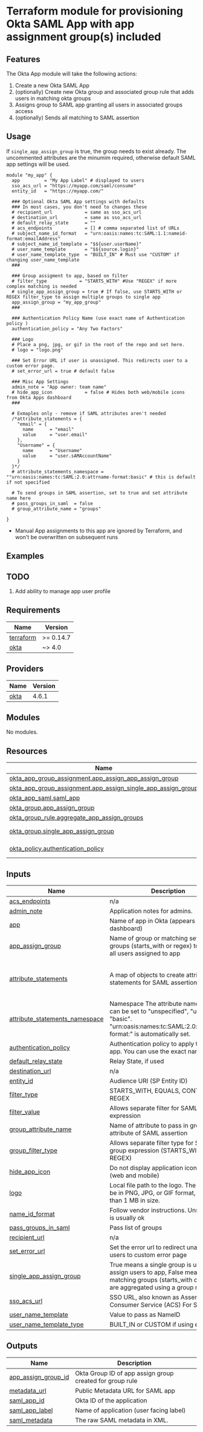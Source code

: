 # Terraform module for provisioning Okta SAML App with app assignment group(s) included

## Features

The Okta App module will take the following actions:

1. Create a new Okta SAML App
2. (optionally) Create new Okta group and associated group rule that adds users in matching okta groups
3. Assigns group to SAML app granting all users in associated groups access
4. (optionally) Sends all matching to SAML assertion

## Usage

If `single_app_assign_group` is true, the group needs to exist already. The uncommented attributes are the minumim required, otherwise default SAML app settings will be used.

```hcl
module "my_app" {
  app         = "My App Label" # displayed to users 
  sso_acs_url = "https://myapp.com/saml/consume"
  entity_id   = "https://myapp.com/"

  ### Optional Okta SAML App settings with defaults
  ### In most cases, you don't need to changes these
  # recipient_url            = same as sso_acs_url
  # destination_url          = same as sso_acs_url
  # default_relay_state      = ""
  # acs_endpoints            = [] # comma separated list of URLs
  # subject_name_id_format   = "urn:oasis:names:tc:SAML:1.1:nameid-format:emailAddress"
  # subject_name_id_template = "$${user.userName}"
  # user_name_template       = "$${source.login}"
  # user_name_template_type  = "BUILT_IN" # Must use "CUSTOM" if changing user_name_template
  ###

  ### Group assigment to app, based on filter
  # filter_type            = "STARTS_WITH" #Use "REGEX" if more complex matching is needed
  # single_app_assign_group = true # If false, use STARTS_WITH or REGEX filter_type to assign multiple groups to single app
  app_assign_group = "my_app_group"
  ###

  ### Authentication Policy Name (use exact name of Authentication policy )
  authentication_policy = "Any Two Factors"

  ### Logo
  # Place a png, jpg, or gif in the root of the repo and set here.
  # logo = "logo.png"

  ### Set Error URL if user is unassigned. This redirects user to a custom error page.
  # set_error_url = true # default false 

  ### Misc App Settings
  admin_note = "App owner: team name"
  # hide_app_icon            = false # Hides both web/mobile icons from Okta Apps dashboard
  ###

  # Exmaples only - remove if SAML attributes aren't needed
  /*attribute_statements = {
    "email" = {
      name      = "email"
      value     = "user.email"
    },
    "Username" = {
      name      = "Username"
      value     = "user.sAMAccountName"
    }
  }*/
  # attribute_statements_namespace = ""urn:oasis:names:tc:SAML:2.0:attrname-format:basic" # this is default if not specified

  # To send groups in SAML assertion, set to true and set attribute name here
  # pass_groups_in_saml  = false
  # group_attribute_name = "groups"

}
```

* Manual App assignments to this app are ignored by Terraform, and won't be overwritten on subsequent runs

## Examples

## TODO

1. Add ability to manage app user profile

<!-- BEGIN_TF_DOCS -->
## Requirements

| Name | Version |
|------|---------|
| <a name="requirement_terraform"></a> [terraform](#requirement\_terraform) | >= 0.14.7 |
| <a name="requirement_okta"></a> [okta](#requirement\_okta) | ~> 4.0 |

## Providers

| Name | Version |
|------|---------|
| <a name="provider_okta"></a> [okta](#provider\_okta) | 4.6.1 |

## Modules

No modules.

## Resources

| Name | Type |
|------|------|
| [okta_app_group_assignment.app_assign_app_assign_group](https://registry.terraform.io/providers/okta/okta/latest/docs/resources/app_group_assignment) | resource |
| [okta_app_group_assignment.app_assign_single_app_assign_group](https://registry.terraform.io/providers/okta/okta/latest/docs/resources/app_group_assignment) | resource |
| [okta_app_saml.saml_app](https://registry.terraform.io/providers/okta/okta/latest/docs/resources/app_saml) | resource |
| [okta_group.app_assign_group](https://registry.terraform.io/providers/okta/okta/latest/docs/resources/group) | resource |
| [okta_group_rule.aggregate_app_assign_groups](https://registry.terraform.io/providers/okta/okta/latest/docs/resources/group_rule) | resource |
| [okta_group.single_app_assign_group](https://registry.terraform.io/providers/okta/okta/latest/docs/data-sources/group) | data source |
| [okta_policy.authentication_policy](https://registry.terraform.io/providers/okta/okta/latest/docs/data-sources/policy) | data source |

## Inputs

| Name | Description | Type | Default | Required |
|------|-------------|------|---------|:--------:|
| <a name="input_acs_endpoints"></a> [acs\_endpoints](#input\_acs\_endpoints) | n/a | `list(string)` | `[]` | no |
| <a name="input_admin_note"></a> [admin\_note](#input\_admin\_note) | Application notes for admins. | `string` | `""` | no |
| <a name="input_app"></a> [app](#input\_app) | Name of app in Okta (appears on dashboard) | `string` | n/a | yes |
| <a name="input_app_assign_group"></a> [app\_assign\_group](#input\_app\_assign\_group) | Name of group or matching set of groups (starts\_with or regex) to assign all users assigned to app | `string` | n/a | yes |
| <a name="input_attribute_statements"></a> [attribute\_statements](#input\_attribute\_statements) | A map of objects to create attribute statements for SAML assertion | <pre>map(object({<br>    name  = string<br>    value = string<br>  }))</pre> | `{}` | no |
| <a name="input_attribute_statements_namespace"></a> [attribute\_statements\_namespace](#input\_attribute\_statements\_namespace) | Namespace The attribute namespace. It can be set to "unspecified", "uri", or "basic". "urn:oasis:names:tc:SAML:2.0:attrname-format:" is automatically set. | `string` | `"unspecified"` | no |
| <a name="input_authentication_policy"></a> [authentication\_policy](#input\_authentication\_policy) | Authentication policy to apply to this app. You can use the exact name | `string` | `null` | no |
| <a name="input_default_relay_state"></a> [default\_relay\_state](#input\_default\_relay\_state) | Relay State, if used | `string` | `""` | no |
| <a name="input_destination_url"></a> [destination\_url](#input\_destination\_url) | n/a | `string` | `""` | no |
| <a name="input_entity_id"></a> [entity\_id](#input\_entity\_id) | Audience URI (SP Entity ID) | `string` | n/a | yes |
| <a name="input_filter_type"></a> [filter\_type](#input\_filter\_type) | STARTS\_WITH, EQUALS, CONTAINS, or REGEX | `string` | `"STARTS_WITH"` | no |
| <a name="input_filter_value"></a> [filter\_value](#input\_filter\_value) | Allows separate filter for SAML group expression | `string` | `""` | no |
| <a name="input_group_attribute_name"></a> [group\_attribute\_name](#input\_group\_attribute\_name) | Name of attribute to pass in groups attribute of SAML assertion | `string` | `"groups"` | no |
| <a name="input_group_filter_type"></a> [group\_filter\_type](#input\_group\_filter\_type) | Allows separate filter type for SAML group expression (STARTS\_WITH or REGEX) | `string` | `""` | no |
| <a name="input_hide_app_icon"></a> [hide\_app\_icon](#input\_hide\_app\_icon) | Do not display application icon to users (web and mobile) | `bool` | `false` | no |
| <a name="input_logo"></a> [logo](#input\_logo) | Local file path to the logo. The file must be in PNG, JPG, or GIF format, and less than 1 MB in size. | `string` | `null` | no |
| <a name="input_name_id_format"></a> [name\_id\_format](#input\_name\_id\_format) | Follow vendor instructions. Unspecified is usually ok | `string` | `"urn:oasis:names:tc:SAML:1.1:nameid-format:emailAddress"` | no |
| <a name="input_pass_groups_in_saml"></a> [pass\_groups\_in\_saml](#input\_pass\_groups\_in\_saml) | Pass list of groups | `bool` | `false` | no |
| <a name="input_recipient_url"></a> [recipient\_url](#input\_recipient\_url) | n/a | `string` | `""` | no |
| <a name="input_set_error_url"></a> [set\_error\_url](#input\_set\_error\_url) | Set the error url to redirect unassigned users to custom error page | `bool` | `false` | no |
| <a name="input_single_app_assign_group"></a> [single\_app\_assign\_group](#input\_single\_app\_assign\_group) | True means a single group is used to assign users to app, False means all matching groups (starts\_with or regex) are aggregated using a group rule | `bool` | `true` | no |
| <a name="input_sso_acs_url"></a> [sso\_acs\_url](#input\_sso\_acs\_url) | SSO URL, also known as Assertion Consumer Service (ACS) For SAML App | `string` | n/a | yes |
| <a name="input_user_name_template"></a> [user\_name\_template](#input\_user\_name\_template) | Value to pass as NameID | `string` | `"${source.login}"` | no |
| <a name="input_user_name_template_type"></a> [user\_name\_template\_type](#input\_user\_name\_template\_type) | BUILT\_IN or CUSTOM if using expression | `string` | `"BUILT_IN"` | no |

## Outputs

| Name | Description |
|------|-------------|
| <a name="output_app_assign_group_id"></a> [app\_assign\_group\_id](#output\_app\_assign\_group\_id) | Okta Group ID of app assign group created for group rule |
| <a name="output_metadata_url"></a> [metadata\_url](#output\_metadata\_url) | Public Metadata URL for SAML app |
| <a name="output_saml_app_id"></a> [saml\_app\_id](#output\_saml\_app\_id) | Okta ID of the application |
| <a name="output_saml_app_label"></a> [saml\_app\_label](#output\_saml\_app\_label) | Name of application (user facing label) |
| <a name="output_saml_metadata"></a> [saml\_metadata](#output\_saml\_metadata) | The raw SAML metadata in XML. |
<!-- END_TF_DOCS -->
